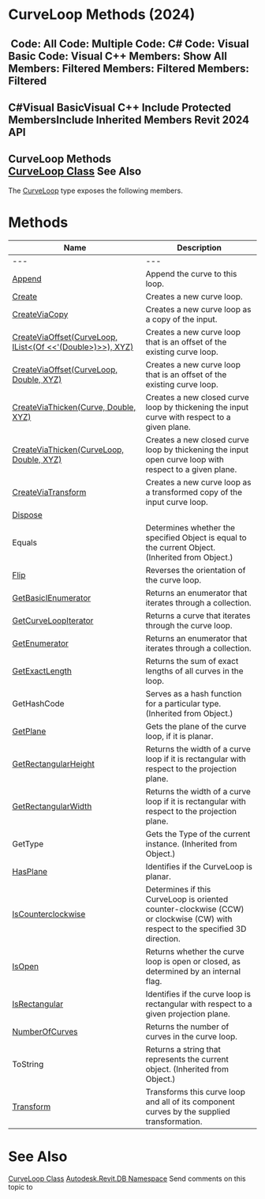 # CurveLoop Methods (2024)

﻿
 Code: All Code: Multiple Code: C# Code: Visual Basic Code: Visual C++  Members: Show All Members: Filtered Members: Filtered Members: Filtered   
---  
C#Visual BasicVisual C++
Include Protected MembersInclude Inherited Members
Revit 2024 API  
---  
CurveLoop Methods  
[CurveLoop Class](84824924-cb89-9e20-de6e-3461f429dfd6.md "CurveLoop Class") See Also  
---  
The [CurveLoop](84824924-cb89-9e20-de6e-3461f429dfd6.md "CurveLoop Class") type exposes the following members.
# Methods
| Name | Description |
| --- | --- |
| --- | --- | --- |
| [Append](9ecde812-a299-b823-35fc-4428e9298602.md "Append Method") | Append the curve to this loop. |
| [Create](5422ec92-2b9e-6b33-80ac-417b8336ae18.md "Create Method") | Creates a new curve loop. |
| [CreateViaCopy](ea9a14d7-4b74-009e-b26e-5a90da82de2a.md "CreateViaCopy Method") | Creates a new curve loop as a copy of the input. |
| [CreateViaOffset(CurveLoop, IList<(Of <<'(Double>)>>), XYZ)](3097f423-9b0e-5496-bae2-3a82b6875414.md "CreateViaOffset Method \(CurveLoop, IList\(Double\), XYZ\)") | Creates a new curve loop that is an offset of the existing curve loop. |
| [CreateViaOffset(CurveLoop, Double, XYZ)](6cffc624-d197-0f3b-b68c-26b9c9a0adf8.md "CreateViaOffset Method \(CurveLoop, Double, XYZ\)") | Creates a new curve loop that is an offset of the existing curve loop. |
| [CreateViaThicken(Curve, Double, XYZ)](596ccb71-a32f-0a01-8366-58619263c733.md "CreateViaThicken Method \(Curve, Double, XYZ\)") | Creates a new closed curve loop by thickening the input curve with respect to a given plane. |
| [CreateViaThicken(CurveLoop, Double, XYZ)](1755d6bf-5993-58dd-a966-98c83ef86891.md "CreateViaThicken Method \(CurveLoop, Double, XYZ\)") | Creates a new closed curve loop by thickening the input open curve loop with respect to a given plane. |
| [CreateViaTransform](050e66f2-9202-ef95-2723-f19d8f4dcf5b.md "CreateViaTransform Method") | Creates a new curve loop as a transformed copy of the input curve loop. |
| [Dispose](77bad211-6dcf-cb86-c66f-ac25384ccd31.md "Dispose Method") |
| Equals | Determines whether the specified Object is equal to the current Object. (Inherited from Object.) |
| [Flip](a7067941-9bcf-791b-9f1f-ae6284332e54.md "Flip Method") | Reverses the orientation of the curve loop. |
| [GetBasicIEnumerator](b55fa6c3-c8fe-38c5-877f-7fdfe3faf4b6.md "GetBasicIEnumerator Method") | Returns an enumerator that iterates through a collection. |
| [GetCurveLoopIterator](56bdb38b-2385-7e32-13db-6cfd6dbe3e65.md "GetCurveLoopIterator Method") | Returns a curve that iterates through the curve loop. |
| [GetEnumerator](4a4f54be-6f2c-e526-8515-58d00364212a.md "GetEnumerator Method") | Returns an enumerator that iterates through a collection. |
| [GetExactLength](67e54cf8-f9ba-fb2c-5519-6b54bdb1c51d.md "GetExactLength Method") | Returns the sum of exact lengths of all curves in the loop. |
| GetHashCode | Serves as a hash function for a particular type.  (Inherited from Object.) |
| [GetPlane](87e64330-90d4-c6bb-944d-d2dbb1529948.md "GetPlane Method") | Gets the plane of the curve loop, if it is planar. |
| [GetRectangularHeight](f4bafc6a-1218-6c24-e806-c4d92204cbaa.md "GetRectangularHeight Method") | Returns the width of a curve loop if it is rectangular with respect to the projection plane. |
| [GetRectangularWidth](dc6685c1-6c19-34a7-dd7f-5d37b7446649.md "GetRectangularWidth Method") | Returns the width of a curve loop if it is rectangular with respect to the projection plane. |
| GetType | Gets the Type of the current instance. (Inherited from Object.) |
| [HasPlane](69c92503-2025-ddab-ba91-3085aa2e8117.md "HasPlane Method") | Identifies if the CurveLoop is planar. |
| [IsCounterclockwise](ca966f5d-7db8-b28a-928e-12063dd143e6.md "IsCounterclockwise Method") | Determines if this CurveLoop is oriented counter-clockwise (CCW) or clockwise (CW) with respect to the specified 3D direction. |
| [IsOpen](ac68d75b-1fda-28f2-c5b2-01c24ff1b8b8.md "IsOpen Method") | Returns whether the curve loop is open or closed, as determined by an internal flag. |
| [IsRectangular](5a82c7ad-4b6e-a62c-6b0c-7fe790886995.md "IsRectangular Method") | Identifies if the curve loop is rectangular with respect to a given projection plane. |
| [NumberOfCurves](1b5d6569-0550-4113-f8d1-3cc94201c5a4.md "NumberOfCurves Method") | Returns the number of curves in the curve loop. |
| ToString | Returns a string that represents the current object. (Inherited from Object.) |
| [Transform](01e7c70f-9458-128f-b6bc-84acfd658dc5.md "Transform Method") | Transforms this curve loop and all of its component curves by the supplied transformation. |

# See Also
[CurveLoop Class](84824924-cb89-9e20-de6e-3461f429dfd6.md "CurveLoop Class")
[Autodesk.Revit.DB Namespace](87546ba7-461b-c646-cbb1-2cb8f5bff8b2.md "Autodesk.Revit.DB Namespace")
Send comments on this topic to 
